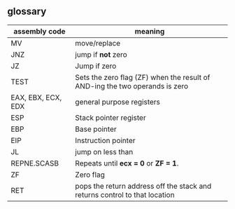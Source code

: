 ## glossary
| assembly code | meaning |
| ---- | ---- |
| MV | move/replace |
| JNZ | jump if **not** zero |
| JZ | Jump if zero |
| TEST | Sets the zero flag (ZF) when the result of AND-ing the two operands is zero |
| EAX, EBX, ECX, EDX | general purpose registers |
| ESP | Stack pointer register |
| EBP | Base pointer |
| EIP | Instruction pointer |
| JL | jump on less than |
| REPNE.SCASB | Repeats until **ecx = 0** or **ZF = 1**. |
| ZF | Zero flag |
| RET | pops the return address off the stack and returns control to that location |
